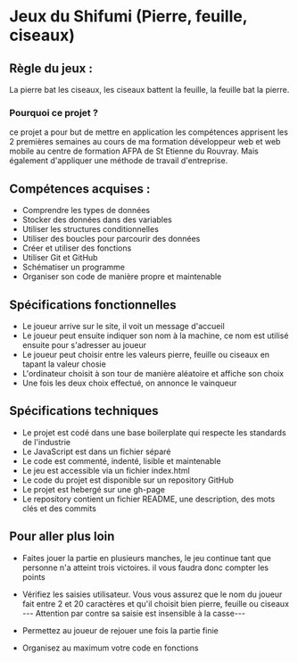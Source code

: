# Jeux du Shifumi (Pierre, feuille, ciseaux)

## Règle du jeux :

La pierre bat les ciseaux,
les ciseaux battent la feuille,
la feuille bat la pierre.

### Pourquoi ce projet ?

ce projet a pour but de mettre en application les compétences apprisent les 2 premières semaines
au cours de ma formation développeur web et web mobile au centre de formation AFPA de St Etienne du Rouvray.
Mais également d'appliquer une méthode de travail d'entreprise.

## Compétences acquises :

- Comprendre les types de données
- Stocker des données dans des variables
- Utiliser les structures conditionnelles
- Utiliser des boucles pour parcourir des données
- Créer et utiliser des fonctions
- Utiliser Git et GitHub
- Schématiser un programme
- Organiser son code de manière propre et maintenable

## Spécifications fonctionnelles 

- Le joueur arrive sur le site, il voit un message d'accueil
- Le joueur peut ensuite indiquer son nom à la machine, ce nom est utilisé ensuite pour s'adresser au joueur
- Le joueur peut choisir entre les valeurs pierre, feuille ou ciseaux en tapant la valeur chosie
- L'ordinateur choisit à son tour de manière aléatoire et affiche son choix
- Une fois les deux choix effectué, on annonce le vainqueur

## Spécifications techniques

- Le projet est codé dans une base boilerplate qui respecte les standards de l'industrie
- Le JavaScript est dans un fichier séparé
- Le code est commenté, indenté, lisible et maintenable
- Le jeu est accessible via un fichier index.html
- Le code du projet est disponible sur un repository GitHub
- Le projet est hebergé sur une gh-page
- Le repository contient un fichier README, une description, des mots clés et des commits

## Pour aller plus loin 

- Faites jouer la partie en plusieurs manches, le jeu continue tant que personne n'a atteint trois victoires.
 il vous faudra donc compter les points

- Vérifiez les saisies utilisateur. Vous vous assurez que le nom du joueur fait entre 2 et 20 caractères et
 qu'il choisit bien pierre, feuille ou ciseaux
--- Attention par contre sa saisie est insensible à la casse---

- Permettez au joueur de rejouer une fois la partie finie

- Organisez au maximum votre code en fonctions
